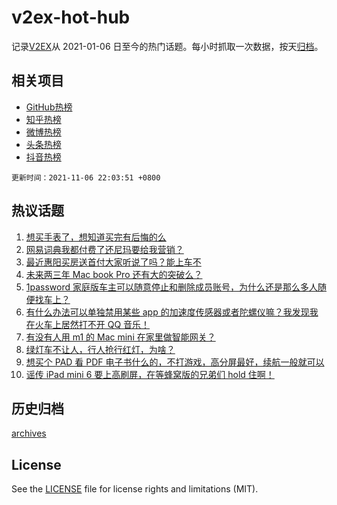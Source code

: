 # v2ex-hot-hub

 记录[V2EX](https://www.v2ex.com/)从 2021-01-06 日至今的热门话题。每小时抓取一次数据，按天[归档](archives)。
 
 ## 相关项目

- [GitHub热榜](https://github.com/snaildev/github-hot-hub)
- [知乎热榜](https://github.com/snaildev/zhihu-hot-hub)
- [微博热榜](https://github.com/snaildev/weibo-hot-hub)
- [头条热榜](https://github.com/snaildev/toutiao-hot-hub)
- [抖音热榜](https://github.com/snaildev/douyin-hot-hub)


 `更新时间：2021-11-06 22:03:51 +0800`

## 热议话题

1. [想买手表了，想知道买完有后悔的么](https://www.v2ex.com/t/813433)
1. [网易词典我都付费了还尼玛要给我营销？](https://www.v2ex.com/t/813430)
1. [最近惠阳买房送首付大家听说了吗？能上车不](https://www.v2ex.com/t/813456)
1. [未来两三年 Mac book Pro 还有大的突破么？](https://www.v2ex.com/t/813446)
1. [1password 家庭版车主可以随意停止和删除成员账号，为什么还是那么多人随便找车上？](https://www.v2ex.com/t/813404)
1. [有什么办法可以单独禁用某些 app 的加速度传感器或者陀螺仪嘛？我发现我在火车上居然打不开 QQ 音乐！](https://www.v2ex.com/t/813447)
1. [有没有人用 m1 的 Mac mini 在家里做智能网关？](https://www.v2ex.com/t/813435)
1. [绿灯车不让人，行人抢行红灯，为啥？](https://www.v2ex.com/t/813475)
1. [想买个 PAD 看 PDF 电子书什么的，不打游戏，高分屏最好，续航一般就可以](https://www.v2ex.com/t/813451)
1. [谣传 iPad mini 6 要上高刷屏，在等蜂窝版的兄弟们 hold 住啊！](https://www.v2ex.com/t/813402)

## 历史归档

[archives](archives)

## License

See the [LICENSE](LICENSE) file for license rights and limitations (MIT).
